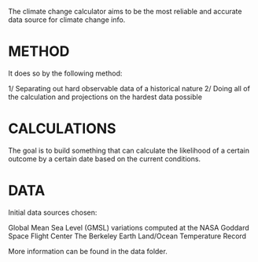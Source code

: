 
The climate change calculator aims to be the most reliable and accurate data source for climate change info.


# METHOD

It does so by the following method:

1/ Separating out hard observable data of a historical nature 
2/ Doing all of the calculation and projections on the hardest data possible 

# CALCULATIONS

The goal is to build something that can calculate the likelihood of a certain outcome by a certain date based on the current conditions.

# DATA

Initial data sources chosen:

Global Mean Sea Level (GMSL) variations computed at the NASA Goddard Space Flight Center 
The Berkeley Earth Land/Ocean Temperature Record

More information can be found in the data folder. 



